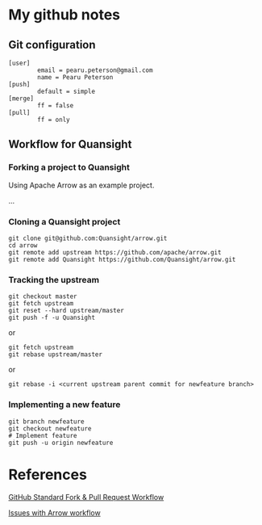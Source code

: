 # My github notes

## Git configuration

```
[user]
        email = pearu.peterson@gmail.com
        name = Pearu Peterson
[push]
        default = simple
[merge]
        ff = false
[pull]
        ff = only
```

## Workflow for Quansight

### Forking a project to Quansight

Using Apache Arrow as an example project.

...

### Cloning a Quansight project

```
git clone git@github.com:Quansight/arrow.git
cd arrow
git remote add upstream https://github.com/apache/arrow.git
git remote add Quansight https://github.com/Quansight/arrow.git
```

### Tracking the upstream

```
git checkout master
git fetch upstream
git reset --hard upstream/master
git push -f -u Quansight
```
or
```
git fetch upstream
git rebase upstream/master
```
or
```
git rebase -i <current upstream parent commit for newfeature branch>
```

### Implementing a new feature

```
git branch newfeature
git checkout newfeature
# Implement feature
git push -u origin newfeature
```

# References

[GitHub Standard Fork & Pull Request Workflow](https://gist.github.com/Chaser324/ce0505fbed06b947d962)

[Issues with Arrow workflow](https://github.com/apache/arrow/pull/2844#issuecomment-433603570)
